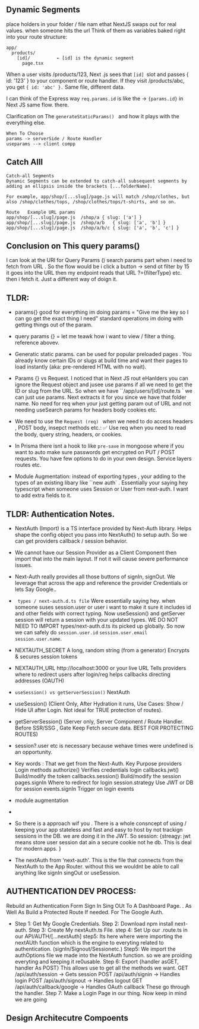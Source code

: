 ## Dynamic Segments

place holders in your folder / file nam ethat NextJS swaps out for real values. when someone hits the url
Think of them as variables baked right into your route structure:

```
app/
  products/
    [id]/          ← [id] is the dynamic segment
      page.tsx

```

When a user visits /products/123, Next .js sees that `[id] `slot and passes { id: '123' } to your component or route handler.
If they visit /products/abc, you get `{ id: 'abc' }.` Same file, different data.

I can think of the Express way `req.params.id` is like the -> `{params.id}` in Next JS same flow. there.

Clarification on The `generateStaticParams() ` and how it plays with the everything else.

```
When To Choose
params -> serverSide / Route Handler
useparams --> client compp
```

## Catch Alll

```
Catch-all Segments
Dynamic Segments can be extended to catch-all subsequent segments by adding an ellipsis inside the brackets [...folderName].

For example, app/shop/[...slug]/page.js will match /shop/clothes, but also /shop/clothes/tops, /shop/clothes/tops/t-shirts, and so on.
```

```
Route	Example URL	params
app/shop/[...slug]/page.js	/shop/a	{ slug: ['a'] }
app/shop/[...slug]/page.js	/shop/a/b	{ slug: ['a', 'b'] }
app/shop/[...slug]/page.js	/shop/a/b/c	{ slug: ['a', 'b', 'c'] }
```

## Conclusion on This query params()

I can look at the URl for Query Params () search params part when i need to fetch from URL .
So the flow would be i click a button -> send ot filter by 15 it goes into the URL then my endpoint reads that URL ?={filterType} etc. then i fetch it. Just a different way of doign it.

## TLDR:

- params{} good for everything im doing params = "Give me the key so I can go get the exact thing I need" standard operations im doing with getting things out of the param.
- query params {} = let me teawk how i want to view / filter a thing. reference abovev.
- Generatic static params. can be used for popular preloaded pages . You already know certain IDs or slugs at build time and want their pages to load instantly (aka: pre-rendered HTML with no wait).
- Params {} vs Request. I noticed that in Next JS rout eHanlders you can ignore the Request object and jusee use params if all we need to get the ID or slug from the URL. So when we have ``/app/users/[id]/route.ts ` we can just use params. Next extracts it for you since we have that folder name. No need for req when your just getting param out of URL and not needing useSearch params for headers body cookies etc.
- We need to use the `Request (req) ` when we need to do access headers , POST body, insepct methods etc.: ✅ Use req when you need to read the body, query string, headers, or cookies.
- In Prisma there isnt a hook to like `pre-save` in mongoose where if you want to auto make sure passwords get encrypted on PUT / POST requests. You have few options to do in your own design. Service layers routes etc.

- Module Augmentation: instead of exporting types , your adding to the types of an existing libary like ``new auth` . Essentially your saying hey typescript when someone uses Session or User from next-auth. I want to add extra fields to it.

## TLDR: Authentication Notes.

- NextAuth (Import) is a TS interface provided by Next-Auth library. Helps shape the config object you pass into NextAuth() to setup auth. So we can get providers callback / session behavior.
- We cannot have our Session Provider as a Client Component then import that into the main layout. If not it will cause severe performance issues.
- Next-Auth really provides all those buttons of signIn, signOut. We leverage that across the app and reference the provider Credentials or lets Say Google..
- ` types / next-auth.d.ts file`
  Were essentially saying hey. when someone suses session.user or user i want to make it sure it includes id and other fields with correct typing. Now useSession() and getServer session will return a session with your updated types. WE DO NOT NEED TO IMPORT types/next-auth.d.ts its picked up globally. So now we can safely do `session.user.id` `session.user.email ` ` session.user.name`.
- NEXTAUTH_SECRET A long, random string (from a generator) Encrypts & secures session tokens
- NEXTAUTH_URL http://localhost:3000 or your live URL Tells providers where to redirect users after login/reg helps callbacks directing addresses (OAUTH)
- `useSession() vs getServerSession()` NextAuth
- useSession() (Client Only, After Hydration it runs, Use Cases: Show / Hide UI after Login. Not ideal for TRUE protection of routes).
- getServerSession() (Server only, Server Component / Route Handler. Before SSR/SSG , Gate Keep Fetch secure data. BEST FOR PROTECTING ROUTES)
- session?.user etc is necessary because wehave times were undefined is an opportunity.
- Key words : That we get from the Next-Auth.
  Key Purpose
  providers Login methods
  authorize() Verifies credentials login
  callbacks.jwt() Build/modify the token
  callbacks.session() Build/modify the session
  pages.signIn Where to redirect for login
  session.strategy Use JWT or DB for session
  events.signIn Trigger on login events

- module augmentation
-
- So there is a approach wif you . There is a whole consncept of using / keeping your app stateless and fast and easy to host by not trackign sessions in the DB. we are doing it in the JWT. So session: {streagy: jwt means store user session dat ain a secure cookie not he db. This is deal for modern apps. }
- The nextAuth from 'next-auth'. This is the file that connects from the NextAuth to the App Router. without this we wouldnt be able to call anything like signIn singOut or useSession.

## AUTHENTICATION DEV PROCESS:

Rebuild an Authentication Form Sign In Sing OUt To A Dashboard Page. . As Well As Build a Protected Route If needed.
For The Google Auth.

- Step 1: Get My Google Credentials.
  Step 2: Download npm install next-auth.
  Step 3: Create My nextAuth.ts File.
  step 4: Set Up our .route.ts in our API/AUTH/[...nextAuth] step5: Its here where were importing the nextAUth function which is the engine to everyting related to authentication. (signIn/Signout/Sessionetc.)
  Step5: We import the authOptions file we made into the NextAuth function. so we are proiding everyting and keeping it re0usable.
  Step 6: Export {handler asGET, handler As POST} This allows use to get all the methods we want.
  GET /api/auth/session → Gets session
  POST /api/auth/signin → Handles login
  POST /api/auth/signout → Handles logout
  GET /api/auth/callback/google → Handles OAuth callback
  These go through the handler.
  Step 7: Make a Login Page in our thing.
  Now keep in mind we are going

## Design Architecutre Compoents
